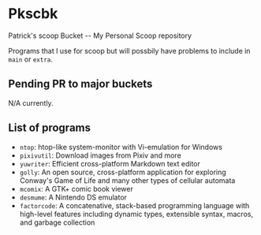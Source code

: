 # Pkscbk

Patrick's scoop Bucket -- My Personal Scoop repository

Programs that I use for scoop but will possbily have problems to include in `main` or `extra`.

## Pending PR to major buckets

N/A currently.

## List of programs

- `ntop`: htop-like system-monitor with Vi-emulation for Windows
- `pixivutil`: Download images from Pixiv and more
- `yuwriter`: Efficient cross-platform Markdown text editor
- `golly`: An open source, cross-platform application for exploring Conway's Game of Life and many other types of cellular automata
- `mcomix`: A GTK+ comic book viewer
- `desmume`: A Nintendo DS emulator
- `factorcode`: A concatenative, stack-based programming language with high-level features including dynamic types, extensible syntax, macros, and garbage collection
